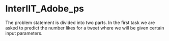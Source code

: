 # InterIIT_Adobe_ps
The problem statement is divided into two parts.
In the first task we are asked to predict the number likes for a tweet where we will be given certain input parameters.
